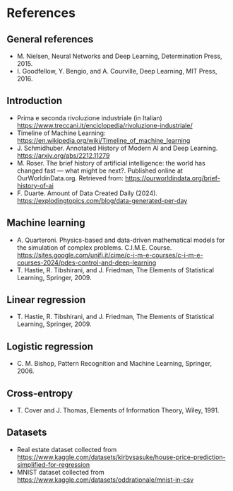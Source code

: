 # References

## General references
- M. Nielsen, Neural Networks and Deep Learning, Determination Press, 2015.
- I. Goodfellow, Y. Bengio, and A. Courville, Deep Learning, MIT Press, 2016.

## Introduction
- Prima e seconda rivoluzione industriale (in Italian) https://www.treccani.it/enciclopedia/rivoluzione-industriale/
- Timeline of Machine Learning: https://en.wikipedia.org/wiki/Timeline_of_machine_learning
- J. Schmidhuber. Annotated History of Modern AI and Deep Learning. https://arxiv.org/abs/2212.11279
- M. Roser. The brief history of artificial intelligence: the world has changed fast — what might be next?. Published online at OurWorldinData.org. Retrieved from: https://ourworldindata.org/brief-history-of-ai
- F. Duarte. Amount of Data Created Daily (2024). https://explodingtopics.com/blog/data-generated-per-day

## Machine learning
- A. Quarteroni. Physics-based and data-driven mathematical models for the simulation of complex problems. C.I.M.E. Course. https://sites.google.com/unifi.it/cime/c-i-m-e-courses/c-i-m-e-courses-2024/pdes-control-and-deep-learning
- T. Hastie, R. Tibshirani, and J. Friedman, The Elements of Statistical Learning, Springer, 2009.

## Linear regression 
- T. Hastie, R. Tibshirani, and J. Friedman, The Elements of Statistical Learning, Springer, 2009.

## Logistic regression
- C. M. Bishop, Pattern Recognition and Machine Learning, Springer, 2006.

## Cross-entropy
- T. Cover and J. Thomas, Elements of Information Theory, Wiley, 1991.

## Datasets
- Real estate dataset collected from https://www.kaggle.com/datasets/kirbysasuke/house-price-prediction-simplified-for-regression
- MNIST dataset collected from https://www.kaggle.com/datasets/oddrationale/mnist-in-csv